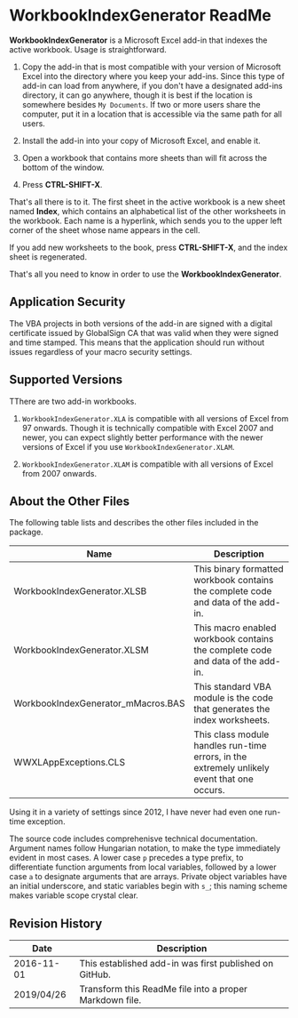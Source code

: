 # WorkbookIndexGenerator  ReadMe

__WorkbookIndexGenerator__ is a Microsoft Excel add-in that indexes the active
workbook. Usage is straightforward.

1)  Copy the add-in that is most compatible with your version of Microsoft Excel
into the directory where you keep your add-ins. Since this type of add-in
can load from anywhere, if you don't have a designated add-ins directory, it
can go anywhere, though it is best if the location is somewhere besides
`My Documents`. If two or more users share the computer, put it in a location
that is accessible via the same path for all users.

2)  Install the add-in into your copy of Microsoft Excel, and enable it.

3)  Open a workbook that contains more sheets than will fit across the bottom of
the window.

4)  Press __CTRL-SHIFT-X__.

That's all there is to it. The first sheet in the active workbook is a new sheet
named __Index__, which contains an alphabetical list of the other worksheets in the
workbook. Each name is a hyperlink, which sends you to the upper left corner of
the sheet whose name appears in the cell.

If you add new worksheets to the book, press __CTRL-SHIFT-X__, and the index sheet
is regenerated.

That's all you need to know in order to use the __WorkbookIndexGenerator__.

## Application Security

The VBA projects in both versions of the add-in are signed with a digital
certificate issued by GlobalSign CA that was valid when they were signed and
time stamped. This means that the application should run without issues
regardless of your macro security settings.

## Supported Versions

TThere are two add-in workbooks.

1)  `WorkbookIndexGenerator.XLA` is compatible with all versions of Excel from
97 onwards. Though it is technically compatible with Excel 2007 and newer, you
can expect slightly better performance with the newer versions of Excel if you
use `WorkbookIndexGenerator.XLAM`.

2)  `WorkbookIndexGenerator.XLAM` is compatible with all versions of Excel from
2007 onwards.

## About the Other Files

The following table lists and describes the other files included in the package.

| Name                               | Description                                                                                 |
|------------------------------------|---------------------------------------------------------------------------------------------|
| WorkbookIndexGenerator.XLSB        | This binary formatted workbook contains the complete code and data of the add-in.           |
| WorkbookIndexGenerator.XLSM        | This macro enabled workbook contains the complete code and data of the add-in.              |
| WorkbookIndexGenerator_mMacros.BAS | This standard VBA module is the code that generates the index worksheets.                   |
| WWXLAppExceptions.CLS              | This class module handles run-time errors, in the extremely unlikely event that one occurs. |

Using it in a variety of settings since 2012, I have never had even one run-time
exception.

The source code includes comprehenisve technical documentation. Argument names
follow Hungarian notation, to make the type immediately evident in most cases. A
lower case `p` precedes a type prefix, to differentiate function arguments from
local variables, followed by a lower case `a` to designate arguments that are
arrays. Private object variables have an initial underscore, and static variables
begin with `s_`; this naming scheme makes variable scope crystal clear.

## Revision History

| Date       | Description                                             |
|------------|---------------------------------------------------------|
| 2016-11-01 | This established add-in was first published on GitHub.  |
| 2019/04/26 | Transform this ReadMe file into a proper Markdown file. |